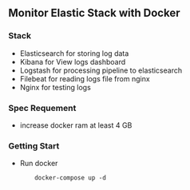 Monitor Elastic Stack with Docker
---

### Stack
 - Elasticsearch for storing log data
 - Kibana for View logs dashboard
 - Logstash for processing pipeline to elasticsearch
 - Filebeat for reading logs file from nginx
 - Nginx for testing logs

### Spec Requement
 - increase docker ram at least 4 GB

### Getting Start
 - Run docker
    ```
        docker-compose up -d
    ```